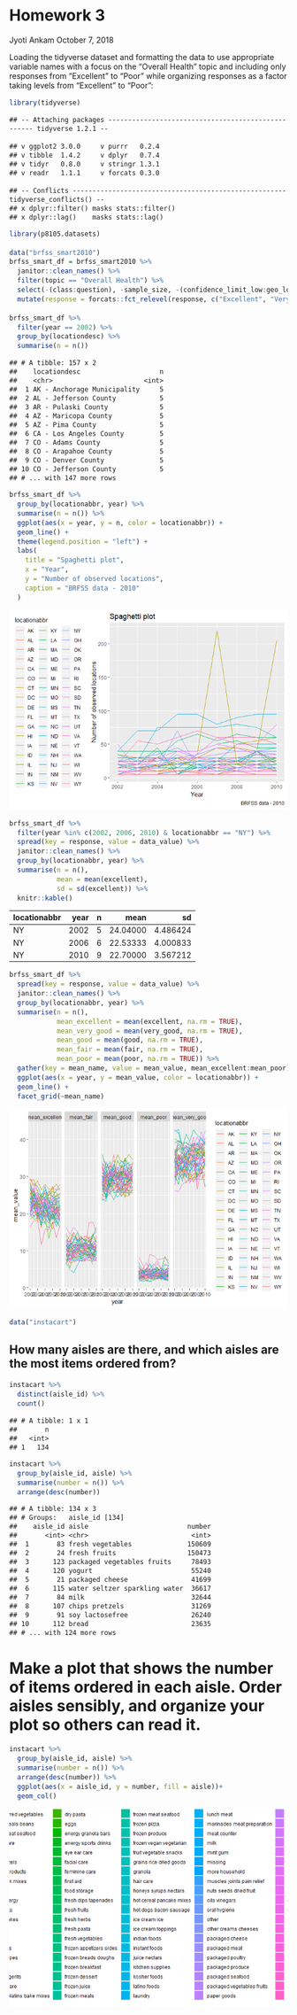 Homework 3
================
Jyoti Ankam
October 7, 2018

Loading the tidyverse dataset and formatting the data to use appropriate variable names with a focus on the “Overall Health” topic and including only responses from “Excellent” to “Poor” while organizing responses as a factor taking levels from “Excellent” to “Poor”:

``` r
library(tidyverse)
```

    ## -- Attaching packages --------------------------------------------------- tidyverse 1.2.1 --

    ## v ggplot2 3.0.0     v purrr   0.2.4
    ## v tibble  1.4.2     v dplyr   0.7.4
    ## v tidyr   0.8.0     v stringr 1.3.1
    ## v readr   1.1.1     v forcats 0.3.0

    ## -- Conflicts ------------------------------------------------------ tidyverse_conflicts() --
    ## x dplyr::filter() masks stats::filter()
    ## x dplyr::lag()    masks stats::lag()

``` r
library(p8105.datasets)

data("brfss_smart2010")
brfss_smart_df = brfss_smart2010 %>% 
  janitor::clean_names() %>% 
  filter(topic == "Overall Health") %>% 
  select(-(class:question), -sample_size, -(confidence_limit_low:geo_location)) %>% 
  mutate(response = forcats::fct_relevel(response, c("Excellent", "Very good", "Good", "Fair", "Poor"))) 
 
brfss_smart_df %>% 
  filter(year == 2002) %>% 
  group_by(locationdesc) %>% 
  summarise(n = n())
```

    ## # A tibble: 157 x 2
    ##    locationdesc                    n
    ##    <chr>                       <int>
    ##  1 AK - Anchorage Municipality     5
    ##  2 AL - Jefferson County           5
    ##  3 AR - Pulaski County             5
    ##  4 AZ - Maricopa County            5
    ##  5 AZ - Pima County                5
    ##  6 CA - Los Angeles County         5
    ##  7 CO - Adams County               5
    ##  8 CO - Arapahoe County            5
    ##  9 CO - Denver County              5
    ## 10 CO - Jefferson County           5
    ## # ... with 147 more rows

``` r
brfss_smart_df %>% 
  group_by(locationabbr, year) %>% 
  summarise(n = n()) %>% 
  ggplot(aes(x = year, y = n, color = locationabbr)) +
  geom_line() +
  theme(legend.position = "left") +
  labs(
    title = "Spaghetti plot",
    x = "Year",
    y = "Number of observed locations",
    caption = "BRFSS data - 2010"
  )
```

![](p8105_hw3_jva2106_files/figure-markdown_github/unnamed-chunk-1-1.png)

``` r
brfss_smart_df %>% 
  filter(year %in% c(2002, 2006, 2010) & locationabbr == "NY") %>% 
  spread(key = response, value = data_value) %>% 
  janitor::clean_names() %>% 
  group_by(locationabbr, year) %>% 
  summarise(n = n(),
            mean = mean(excellent),
            sd = sd(excellent)) %>% 
  knitr::kable()
```

| locationabbr |  year|    n|      mean|        sd|
|:-------------|-----:|----:|---------:|---------:|
| NY           |  2002|    5|  24.04000|  4.486424|
| NY           |  2006|    6|  22.53333|  4.000833|
| NY           |  2010|    9|  22.70000|  3.567212|

``` r
brfss_smart_df %>% 
  spread(key = response, value = data_value) %>% 
  janitor::clean_names() %>% 
  group_by(locationabbr, year) %>% 
  summarise(n = n(),
            mean_excellent = mean(excellent, na.rm = TRUE),
            mean_very_good = mean(very_good, na.rm = TRUE),
            mean_good = mean(good, na.rm = TRUE),
            mean_fair = mean(fair, na.rm = TRUE),
            mean_poor = mean(poor, na.rm = TRUE)) %>%
  gather(key = mean_name, value = mean_value, mean_excellent:mean_poor) %>% 
  ggplot(aes(x = year, y = mean_value, color = locationabbr)) +
  geom_line() +
  facet_grid(~mean_name)
```

![](p8105_hw3_jva2106_files/figure-markdown_github/unnamed-chunk-1-2.png)

``` r
data("instacart")
```

How many aisles are there, and which aisles are the most items ordered from?
----------------------------------------------------------------------------

``` r
instacart %>% 
  distinct(aisle_id) %>% 
  count()
```

    ## # A tibble: 1 x 1
    ##       n
    ##   <int>
    ## 1   134

``` r
instacart %>%
  group_by(aisle_id, aisle) %>% 
  summarise(number = n()) %>% 
  arrange(desc(number))
```

    ## # A tibble: 134 x 3
    ## # Groups:   aisle_id [134]
    ##    aisle_id aisle                         number
    ##       <int> <chr>                          <int>
    ##  1       83 fresh vegetables              150609
    ##  2       24 fresh fruits                  150473
    ##  3      123 packaged vegetables fruits     78493
    ##  4      120 yogurt                         55240
    ##  5       21 packaged cheese                41699
    ##  6      115 water seltzer sparkling water  36617
    ##  7       84 milk                           32644
    ##  8      107 chips pretzels                 31269
    ##  9       91 soy lactosefree                26240
    ## 10      112 bread                          23635
    ## # ... with 124 more rows

Make a plot that shows the number of items ordered in each aisle. Order aisles sensibly, and organize your plot so others can read it.
======================================================================================================================================

``` r
instacart %>%
  group_by(aisle_id, aisle) %>% 
  summarise(number = n()) %>% 
  arrange(desc(number)) %>% 
  ggplot(aes(x = aisle_id, y = number, fill = aisle))+
  geom_col()
```

![](p8105_hw3_jva2106_files/figure-markdown_github/unnamed-chunk-4-1.png)
